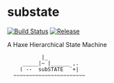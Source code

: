 substate
=================================
[![Build Status](https://travis-ci.org/haysclark/substate.svg?branch=master)](https://travis-ci.org/haysclark/substate) [![Release](http://img.shields.io/github/release/qubyte/rubidium.svg)](https://github.com/haysclark/substate/releases)

A Haxe Hierarchical State Machine

```
           |_
     _____|~ |______ ,.
    ( --  subSTATE  `+|   
  ~~~~~~~~~~~~~~~~~~~~~~~
```

